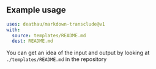 ## Example usage

```yaml
uses: deathau/markdown-transclude@v1
with:
  source: templates/README.md
  dest: README.md
```

You can get an idea of the input and output by looking at `./templates/README.md` in the repository